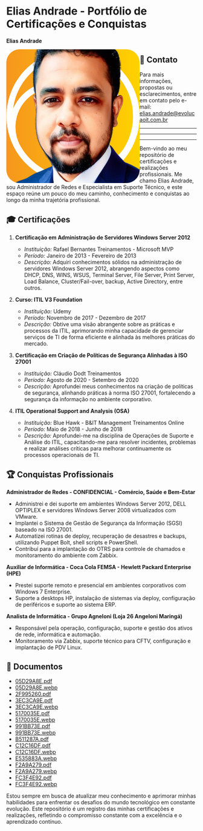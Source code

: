 # Elias Andrade - Portfólio de Certificações e Conquistas


**Elias Andrade**

[<img align="left" alt="LinkedIn" src="https://raw.githubusercontent.com/chaos4455/HTML-Projects/main/img/profile.png" width="70%" />](https://www.linkedin.com/in/itilmgf)

## 📧 Contato

Para mais informações, propostas ou esclarecimentos, entre em contato pelo e-mail: elias.andrade@evolucaoit.com.br


---
---
---

Bem-vindo ao meu repositório de certificações e realizações profissionais. Me chamo Elias Andrade, sou Administrador de Redes e Especialista em Suporte Técnico, e este espaço reúne um pouco do meu caminho, conhecimento e conquistas ao longo da minha trajetória profissional.

## 🎓 Certificações

1. **Certificação em Administração de Servidores Windows Server 2012**
   - *Instituição:* Rafael Bernantes Treinamentos - Microsoft MVP
   - *Período:* Janeiro de 2013 - Fevereiro de 2013
   - *Descrição:* Adquiri conhecimentos sólidos na administração de servidores Windows Server 2012, abrangendo aspectos como DHCP, DNS, WINS, WSUS, Terminal Server, File Server, Print Server, Load Balance, Cluster/Fail-over, backup, Active Directory, entre outros.

2. **Curso: ITIL V3 Foundation**
   - *Instituição:* Udemy
   - *Período:* Novembro de 2017 - Dezembro de 2017
   - *Descrição:* Obtive uma visão abrangente sobre as práticas e processos da ITIL, aprimorando minha capacidade de gerenciar serviços de TI de forma eficiente e alinhada às melhores práticas do mercado.

3. **Certificação em Criação de Políticas de Segurança Alinhadas à ISO 27001**
   - *Instituição:* Cláudio Dodt Treinamentos
   - *Período:* Agosto de 2020 - Setembro de 2020
   - *Descrição:* Aprofundei meus conhecimentos na criação de políticas de segurança, alinhando práticas à norma ISO 27001, fortalecendo a segurança da informação no ambiente corporativo.

4. **ITIL Operational Support and Analysis (OSA)**
   - *Instituição:* Blue Hawk - B&IT Management Treinamentos Online
   - *Período:* Maio de 2018 - Junho de 2018
   - *Descrição:* Aprofundei-me na disciplina de Operações de Suporte e Análise do ITIL, capacitando-me para resolver incidentes, problemas e realizar análises críticas para melhorar continuamente os processos operacionais de TI.

## 🏆 Conquistas Profissionais

**Administrador de Redes - CONFIDENCIAL - Comércio, Saúde e Bem-Estar**

- Administrei e dei suporte em ambientes Windows Server 2012, DELL OPTIPLEX e servidores Windows Server 2008 virtualizados com VMware.
- Implantei o Sistema de Gestão de Segurança da Informação (SGSI) baseado na ISO 27001.
- Automatizei rotinas de deploy, recuperação de desastres e backups, utilizando Puppet Bolt, shell scripts e PowerShell.
- Contribuí para a implantação do OTRS para controle de chamados e monitoramento do ambiente com Zabbix.

**Auxiliar de Informática - Coca Cola FEMSA - Hewlett Packard Enterprise (HPE)**

- Prestei suporte remoto e presencial em ambientes corporativos com Windows 7 Enterprise.
- Suporte a desktops HP, instalação de sistemas via deploy, configuração de periféricos e suporte ao sistema ERP.

**Analista de Informática - Grupo Agneloni (Loja 26 Angeloni Maringá)**

- Responsável pela operação, configuração, suporte e gestão dos ativos de rede, informática e automação.
- Monitoramento via Zabbix, suporte técnico para CFTV, configuração e implantação de PDV Linux.

## 📄 Documentos

- [05D29A8E.pdf](link_para_o_arquivo)
- [05D29A8E.webp](link_para_o_arquivo)
- [2F995260.pdf](link_para_o_arquivo)
- [3EC3CA9E.pdf](link_para_o_arquivo)
- [3EC3CA9E.webp](link_para_o_arquivo)
- [5170035E.pdf](link_para_o_arquivo)
- [5170035E.webp](link_para_o_arquivo)
- [991BB73E.pdf](link_para_o_arquivo)
- [991BB73E.webp](link_para_o_arquivo)
- [B511287A.pdf](link_para_o_arquivo)
- [C12C16DF.pdf](link_para_o_arquivo)
- [C12C16DF.webp](link_para_o_arquivo)
- [E535883A.webp](link_para_o_arquivo)
- [F2A9A279.pdf](link_para_o_arquivo)
- [F2A9A279.webp](link_para_o_arquivo)
- [FC3F4E92.pdf](link_para_o_arquivo)
- [FC3F4E92.webp](link_para_o_arquivo)

Estou sempre em busca de atualizar meu conhecimento e aprimorar minhas habilidades para enfrentar os desafios do mundo tecnológico em constante evolução. Este repositório é um registro das minhas certificações e realizações, refletindo o compromisso constante com a excelência e o aprendizado contínuo.


